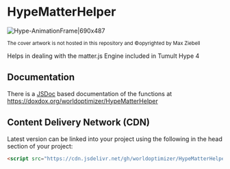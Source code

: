 # HypeMatterHelper


![Hype-AnimationFrame|690x487](https://playground.maxziebell.de/Hype/MatterHelper/HypeMatterHelperCoverGithub.jpg)

<sup>The cover artwork is not hosted in this repository and &copy;opyrighted by Max Ziebell</sup>


Helps in dealing with the matter.js Engine included in Tumult Hype 4



## Documentation

There is a [JSDoc](https://en.wikipedia.org/wiki/JSDoc) based documentation of the functions at https://doxdox.org/worldoptimizer/HypeMatterHelper

Content Delivery Network (CDN)
--

Latest version can be linked into your project using the following in the head section of your project:

```html
<script src="https://cdn.jsdelivr.net/gh/worldoptimizer/HypeMatterHelper/HypeMatterHelper.min.js"></script>
```
